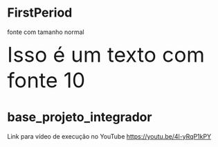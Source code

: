 # FirstPeriod

fonte com tamanho normal

<font size="10"> Isso é um texto com fonte 10 </font>
# base_projeto_integrador

Link para vídeo de execução no YouTube
https://youtu.be/4l-yRqP1kPY


